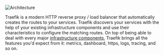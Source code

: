 ![Architecture](img/architecture.png)

Traefik is a modern HTTP reverse proxy / load balancer that automatically creates the routes to your services.
Traefik discovers your services with the help of your existing infrastructure components and use their characteristics to configure the matching routes. 
On top of being able to deal with every major [infrastructure components](configuration/providers/overview), Traefik brings all the features you'd expect from it: metrics, dashboard, https, logs, tracing, and so on.